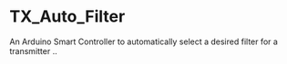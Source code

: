 # TX_Auto_Filter
An Arduino Smart Controller to automatically select a desired filter for a transmitter
..
